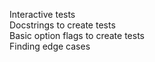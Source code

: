 Interactive tests  
Docstrings to create tests  
Basic option flags to create tests  
Finding edge cases  
